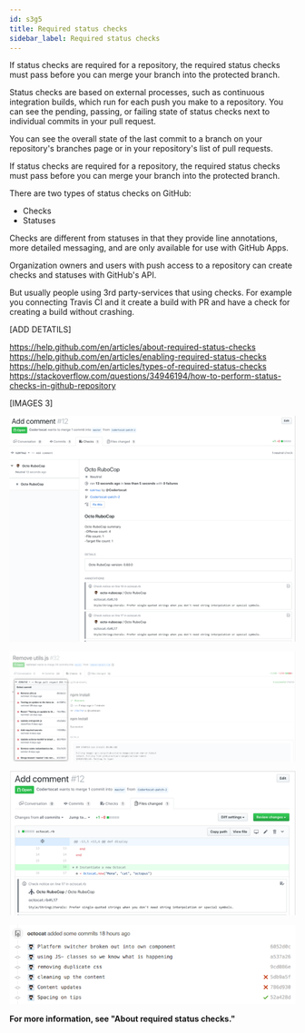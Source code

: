 ```yaml
---
id: s3g5
title: Required status checks
sidebar_label: Required status checks
---
```


If status checks are required for a repository, the required status checks must pass before you can merge your branch into the protected branch.






Status checks are based on external processes, such as continuous integration builds, which run for each push you make to a repository. You can see the pending, passing, or failing state of status checks next to individual commits in your pull request.

You can see the overall state of the last commit to a branch on your repository's branches page or in your repository's list of pull requests.

If status checks are required for a repository, the required status checks must pass before you can merge your branch into the protected branch.




There are two types of status checks on GitHub:

- Checks
- Statuses

Checks are different from statuses in that they provide line annotations, more detailed messaging, and are only available for use with GitHub Apps.

Organization owners and users with push access to a repository can create checks and statuses with GitHub's API.



But usually people using 3rd party-services that using checks.
For example you connecting Travis CI and it create a build with PR and have a check for creating a build without crashing.



[ADD DETATILS]



https://help.github.com/en/articles/about-required-status-checks
https://help.github.com/en/articles/enabling-required-status-checks
https://help.github.com/en/articles/types-of-required-status-checks
https://stackoverflow.com/questions/34946194/how-to-perform-status-checks-in-github-repository


[IMAGES 3]


![xxx](https://raw.githubusercontent.com/ChickenKyiv/awesome-git-article/master/img/PR/checks.png)


![xxx](https://raw.githubusercontent.com/ChickenKyiv/awesome-git-article/master/img/PR/checks-summary-for-various-commits.png)


![xxx](https://raw.githubusercontent.com/ChickenKyiv/awesome-git-article/master/img/PR/checks-detailed.png)


![xxx](https://raw.githubusercontent.com/ChickenKyiv/awesome-git-article/master/img/PR/commit-list-statuses.png)


**For more information, see "About required status checks."**
